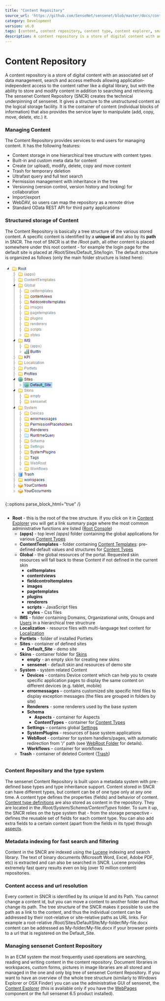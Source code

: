 ```yaml
---
title: "Content Repository"
source_url: 'https://github.com/SenseNet/sensenet/blob/master/docs/content-repository.md'
category: Development
version: v6.0
tags: [content, content repository, content type, content explorer, smart application model, trash, sn6, sn7]
description: A content repository is a store of digital content with an associated set of data management, search and access methods allowing application-independent access to the content rather like a digital library, but with the ability to store and modify content in addition to searching and retrieving.
---
```


# Content Repository

A content repository is a store of digital content with an associated set of data management, search and access methods allowing application-independent access to the content rather like a digital library, but with the ability to store and modify content in addition to searching and retrieving. The sensenet Content Repository (SNCR) creates the technical underpinning of sensenet. It gives a structure to the unstructured content as the logical storage facility. It is the container of content (individual blocks of information) that also provides the service layer to manipulate (add, copy, move, delete, etc.) it.

### Managing Content

The Content Repository provides services to end users for managing content. It has the following features:

- Content storage in one hierarchical tree structure with content types
- Built-in and custom meta data for content
- Create (or upload), modify, delete, copy and move content
- Trash for temporary deletion
- Ultrafast query and full text search
- Permission management with inheritance in the tree
- Versioning (version control, version history and locking) for collaboration
- Import/export
- WebDAV, so users can map the repository as a remote drive
- Standard OData REST API for third party applications

### Structured storage of Content

The Content Repository is basically a tree structure of the various stored content. A specific content is identified by a **unique id** and also by its **path** in SNCR. The root of SNCR is at the /Root path, all other content is placed somewhere under this root content - for example the login page for the default site is placed at /Root/Sites/Default_Site/login. The default structure is organized as follows (only the main folder structure is listed here):

<div style="display: inline-block;vertical-align: top; padding-right: 20px; width: 260px;">
<img src="https://raw.githubusercontent.com/SenseNet/sensenet/master/docs/images/content-repository1.png" alt="Content Repository tree" /> 
</div>

{::options parse_block_html="true" /}
<div style="display: inline-block;width: 500px;">

- **Root** - this is the root of the tree structure. If you click on it in [Content Explorer](/docs/content-explorer) you will get a link summary page where the most common administrative functions are listed ([Root Console](/docs/root-console))
  - **(apps)** - top level _(apps)_ folder containing the global applications for various [Content Types](/docs/content-types)
  - **ContentTemplates** - folder containing [Content Templates](/docs/content-templates): pre-defined default values and structures for [Content Types](/docs/content-types)
  - **Global** - the global resources of the portal. Requested skin resources will fall back to these Content if not defined in the current skin
    - **celltemplates**
    - **contentviews**
    - **fieldcontroltemplates**
    - **images**
    - **pagetemplates**
    - **plugins**
    - **renderers**
    - **scripts** - JavaScript files
    - **styles** - Css files
  - **IMS** - folder containing Domains, Organizational units, Groups and [Users](/docs/user-content-type) in a hierarchical tree structrure
  - **Localization** - resource files with multi-language text content for [Localization](/docs/localization)
  - **Portlets** - folder of installed Portlets
  - **Sites** - container of defined sites
    - **Default_Site** - demo site
  - **Skins** - container folder for [Skins](/docs/skin-system)
    - **empty** - an empty skin for creating new skins
    - **sensenet** - default skin and resources of demo site
  - **System** - system related Content
    - **Devices** - contains Device content which can help you to create specific application pages to display the same content on different devices (e.g. tablet, mobile)
    - **errormessages** – contains customized site specific html files to display exception messages (the files are grouped in folders by site)
    - **Renderers** - some renderers used by the base system
    - **Schema**
      - **Aspects** - container for Aspects
      - **ContentTypes** - container for [Content Types](/docs/content-types)
    - **Settings** – contains global [Settings](/docs/settings)
    - **SystemPlugins** - resources of base system applications
    - **WebRoot** - container for system handlers/pages, with automatic redirection from '/' path (see [WebRoot Folder](/docs/webroot-folder) for details).
    - **Workflows** – container for workflows
  - **Trash** - container of deleted Content ([Trash](/docs/trash))

</div>

### Content Repository and the type system

The sensenet Content Repository is built upon a metadata system with pre-defined base types and type inheritance support. Content stored in SNCR can have different types, but content can be of one type only at any one time. A content type defines the properties (fields) and behavior of content. [Content type definitions](/docs/ctd) are also stored as content in the repository. They are located in the _/Root/System/Schema/ContentTypes_ folder. To sum it up, the SNCR relies on the type system that - from the storage perspective - defines the reusable set of fields for each content type. You can also add extra fields to a certain content (apart from the fields in its type) through [aspects](/docs/aspect).

### Metadata indexing for fast search and filtering

Content in the SNCR are indexed using the [Lucene](http://lucene.apache.org/lucene.net/) indexing and search library. The text of binary documents (Microsoft Word, Excel, Adobe PDF, etc) is extracted and can also be searched in SNCR. Lucene provides extremely fast query results even on big (over 10 million content) repositories.

### Content access and url resolution

Every content in SNCR is identified by its unique Id and its Path. You cannot change a content id, but you can move a content to another folder and thus change its path. The tree structure of the SNCR makes it possible to use the path as a link to the content, and thus the individual content can be addressed by their root-relative or site-relative paths as URL links. For example a root-relative /Root/Sites/DefaultSite/My-folder/My-file.docx content can be addressed as My-folder/My-file.docx if your browser points to a url that is registered on the Default_Site.

### Managing sensenet Content Repository

In an ECM system the most frequently used operations are searching, reading and writing content in the content repository. Document libraries in workspaces, custom forms, pictures in image libraries are all stored and managed in the one and only big tree of sensenet Content Repository. If you want to have an overview of the whole tree structure (similarly to Windows Explorer or OSX Finder) you can use the administrative GUI of sensenet, the [Content Explorer](/docs/content-explorer) (this is available only if you have the [WebPages](https://github.com/SenseNet/sn-webpages) component or the full sensenet 6.5 product installed).
